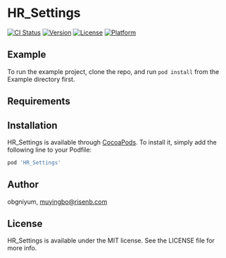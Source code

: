 # HR_Settings

[![CI Status](http://img.shields.io/travis/obgniyum/HR_Settings.svg?style=flat)](https://travis-ci.org/obgniyum/HR_Settings)
[![Version](https://img.shields.io/cocoapods/v/HR_Settings.svg?style=flat)](http://cocoapods.org/pods/HR_Settings)
[![License](https://img.shields.io/cocoapods/l/HR_Settings.svg?style=flat)](http://cocoapods.org/pods/HR_Settings)
[![Platform](https://img.shields.io/cocoapods/p/HR_Settings.svg?style=flat)](http://cocoapods.org/pods/HR_Settings)

## Example

To run the example project, clone the repo, and run `pod install` from the Example directory first.

## Requirements

## Installation

HR_Settings is available through [CocoaPods](http://cocoapods.org). To install
it, simply add the following line to your Podfile:

```ruby
pod 'HR_Settings'
```

## Author

obgniyum, muyingbo@risenb.com

## License

HR_Settings is available under the MIT license. See the LICENSE file for more info.
